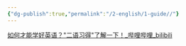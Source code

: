 ```yaml
---
{"dg-publish":true,"permalink":"/2-english/1-guide//"}
---
```


[如何才能学好英语？"二语习得"了解一下！\_哔哩哔哩\_bilibili](https://www.bilibili.com/video/BV1ZW4y1S78Y/?vd_source=0e8d5a2d613f40b7bb080c0607a88b1e)

